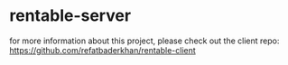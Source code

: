 # rentable-server

for more information about this project, please check out the client repo: https://github.com/refatbaderkhan/rentable-client
